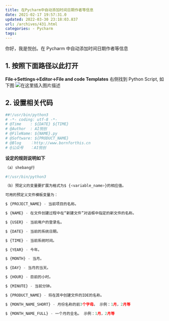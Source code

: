 ```yaml
---
title: 在Pycharm中自动添加时间日期作者等信息
date: 2021-02-17 19:57:31.0
updated: 2022-03-30 23:18:03.837
url: /archives/431.html
categories: - Pycharm
tags: 
---
```




你好，我是悦创。在 Pycharm 中自动添加时间日期作者等信息

## 1\. 按照下面路径以此打开

**File→Settings→Editor→File and code Templates** 右侧找到 Python Script, 如下图 ![在这里插入图片描述](https://img-blog.csdnimg.cn/20210217195222823.png?x-oss-process=image/watermark,type_ZmFuZ3poZW5naGVpdGk,shadow_10,text_aHR0cHM6Ly9ibG9nLmNzZG4ubmV0L3FxXzMzMjU0NzY2,size_16,color_FFFFFF,t_70)

## 2\. 设置相关代码

```python
##!/usr/bin/python3
# -*- coding: utf-8 -*-
# @Time    : ${DATE} ${TIME}
# @Author  : AI悦创
# @FileName: ${NAME}.py
# @Software: ${PRODUCT_NAME}
# @Blog    ：http://www.bornforthis.cn
# @公众号   ：AI悦创

```

**设定的规则说明如下**

```python
（a）shebang行

#!/usr/bin/python3

（b）预定义的变量要扩展为格式为$ {<variable_name>}的相应值。

可用的预定义文件模板变量为：

$ {PROJECT_NAME} - 当前项目的名称。

$ {NAME} - 在文件创建过程中在“新建文件”对话框中指定的新文件的名称。

$ {USER} - 当前用户的登录名。

$ {DATE} - 当前的系统日期。

$ {TIME} - 当前系统时间。

$ {YEAR} - 今年。

$ {MONTH} - 当月。

$ {DAY} - 当月的当天。

$ {HOUR} - 目前的小时。

$ {MINUTE} - 当前分钟。

$ {PRODUCT_NAME} - 将在其中创建文件的IDE的名称。

$ {MONTH_NAME_SHORT} - 月份名称的前3个字母。 示例：1月，2月等

$ {MONTH_NAME_FULL} - 一个月的全名。 示例：1月，2月等
```